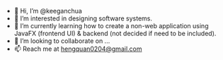 - 👋 Hi, I’m @keeganchua
- 👀 I’m interested in designing software systems.
- 🌱 I’m currently learning how to create a non-web application using JavaFX (frontend UI) & backend (not decided if need to be included).
- 💞️ I’m looking to collaborate on ...
- 📫 Reach me at hengquan0204@gmail.com

<!---
keeganchua/keeganchua is a ✨ special ✨ repository because its `README.md` (this file) appears on your GitHub profile.
You can click the Preview link to take a look at your changes.
--->
